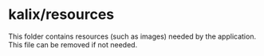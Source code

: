 # kalix/resources

This folder contains resources (such as images) needed by the application. This file can
be removed if not needed.
